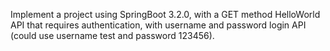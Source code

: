 Implement a project using SpringBoot 3.2.0, with a GET method HelloWorld API that requires authentication, with username and password login API (could use username test and password 123456).
